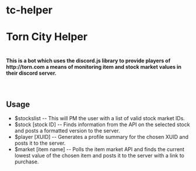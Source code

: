 # tc-helper
<h1>Torn City Helper<h1>
<h4>This is a bot which uses the discord.js library to provide players of http://torn.com a means of monitoring item and stock market values in their discord server.</h4>
<br>
<h2>Usage</h2>
<ul>
  <li> $stockslist -- This will PM the user with a list of valid stock market IDs. </li>
  <li> $stock [stock ID] -- Finds information from the API on the selected stock and posts a formatted version to the server.
  <li> $player [XUID] -- Generates a profile summary for the chosen XUID and posts it to the server. </li>
  <li> $market [item name] -- Polls the item market API and finds the current lowest value of the chosen item and posts it to the server with a link to purchase. </li>
</ul>
